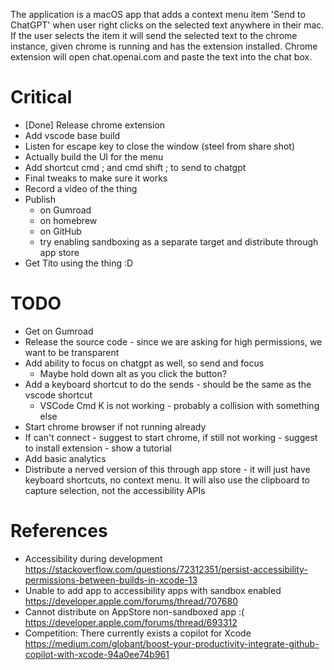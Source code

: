 The application is a macOS app that adds a context menu item 'Send to ChatGPT' when user right clicks on the selected text anywhere in their mac. If the user selects the item it will send the selected text to the chrome instance, given chrome is running and has the extension installed. Chrome extension will open chat.openai.com and paste the text into the chat box.


# Critical
- [Done] Release chrome extension
- Add vscode base build
- Listen for escape key to close the window (steel from share shot)
- Actually build the UI for the menu
- Add shortcut cmd ; and cmd shift ; to send to chatgpt
- Final tweaks to make sure it works
- Record a video of the thing
- Publish
    - on Gumroad
    - on homebrew
    - on GitHub
    - try enabling sandboxing as a separate target and distribute through app store
- Get Tito using the thing :D

# TODO
- Get on Gumroad
- Release the source code - since we are asking for high permissions, we want to be transparent
- Add ability to focus on chatgpt as well, so send and focus
  - Maybe hold down alt as you click the button?
- Add a keyboard shortcut to do the sends - should be the same as the vscode shortcut
  - VSCode Cmd K is not working - probably a collision with something else
- Start chrome browser if not running already
- If can't connect - suggest to start chrome, if still not working - suggest to install extension - show a tutorial
- Add basic analytics
- Distribute a nerved version of this through app store - it will just have keyboard shortcuts, no context menu. It will also use the clipboard to capture selection, not the accessibility APIs


# References

- Accessibility during development https://stackoverflow.com/questions/72312351/persist-accessibility-permissions-between-builds-in-xcode-13
- Unable to add app to accessibility apps with sandbox enabled https://developer.apple.com/forums/thread/707680
- Cannot distribute on AppStore non-sandboxed app :( https://developer.apple.com/forums/thread/693312
- Competition: There currently exists a copilot for Xcode https://medium.com/globant/boost-your-productivity-integrate-github-copilot-with-xcode-94a0ee74b961